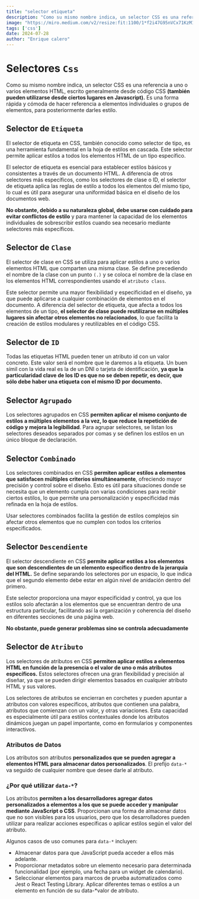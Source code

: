 ```yaml
---
title: "selector etiqueta"
description: "Como su mismo nombre indica, un selector CSS es una referencia a uno o varios elementos HTML, escrito generalmente desde código CSS (también pueden utilizarse desde ciertos lugares en Javascript). Es una forma rápida y cómoda de hacer referencia a elementos individuales o grupos de elementos, para posteriormente darles estilo."
image: "https://miro.medium.com/v2/resize:fit:1100/1*f2i47G95nVCx71KzM1iXlg.png"
tags: ['css']
date: 2024-07-28
author: "Enrique calero"
---
```


# Selectores `Css`

Como su mismo nombre indica, un selector CSS es una referencia a uno o varios elementos HTML, escrito generalmente desde código CSS **(también pueden utilizarse desde ciertos lugares en Javascript).** Es una forma rápida y cómoda de hacer referencia a elementos individuales o grupos de elementos, para posteriormente darles estilo.

## Selector de `Etiqueta`

El selector de etiqueta en CSS, también conocido como selector de tipo, es una herramienta fundamental en la hoja de estilos en cascada. Este selector permite aplicar estilos a todos los elementos HTML de un tipo específico.

El selector de etiqueta es esencial para establecer estilos básicos y consistentes a través de un documento HTML. A diferencia de otros selectores más específicos, como los selectores de clase o ID, el selector de etiqueta aplica las reglas de estilo a todos los elementos del mismo tipo, lo cual es útil para asegurar una uniformidad básica en el diseño de los documentos web.

**No obstante, debido a su naturaleza global, debe usarse con cuidado para evitar conflictos de estilo** y para mantener la capacidad de los elementos individuales de sobrescribir estilos cuando sea necesario mediante selectores más específicos.

## Selector de `Clase`

El selector de clase en CSS se utiliza para aplicar estilos a uno o varios elementos HTML que comparten una misma clase. Se define precediendo el nombre de la clase con un punto `(.)` y se coloca el nombre de la clase en los elementos HTML correspondientes usando el `atributo class`.

Este selector permite una mayor flexibilidad y especificidad en el diseño, ya que puede aplicarse a cualquier combinación de elementos en el documento. A diferencia del selector de etiqueta, que afecta a todos los elementos de un tipo, **el selector de clase puede reutilizarse en múltiples lugares sin afectar otros elementos no relacionados**, lo que facilita la creación de estilos modulares y reutilizables en el código CSS.

## Selector de `ID`

Todas las etiquetas HTML pueden tener un atributo id con un valor concreto. Este valor será el nombre que le daremos a la etiqueta. Un buen símil con la vida real es la de un DNI o tarjeta de identificación, **ya que la particularidad clave de los ID es que no se deben repetir, es decir, que sólo debe haber una etiqueta con el mismo ID por documento.**

## Selector `Agrupado`

Los selectores agrupados en CSS **permiten aplicar el mismo conjunto de estilos a múltiples elementos a la vez, lo que reduce la repetición de código y mejora la legibilidad**. Para agrupar selectores, se listan los selectores deseados separados por comas y se definen los estilos en un único bloque de declaración.

## Selector `Combinado`

Los selectores combinados en CSS **permiten aplicar estilos a elementos que satisfacen múltiples criterios simultáneamente**, ofreciendo mayor precisión y control sobre el diseño. Esto es útil para situaciones donde se necesita que un elemento cumpla con varias condiciones para recibir ciertos estilos, lo que permite una personalización y especificidad más refinada en la hoja de estilos.

Usar selectores combinados facilita la gestión de estilos complejos sin afectar otros elementos que no cumplen con todos los criterios especificados. 

## Selector `Descendiente`

El selector descendiente en CSS **permite aplicar estilos a los elementos que son descendientes de un elemento específico dentro de la jerarquía del HTML.** Se define separando los selectores por un espacio, lo que indica que el segundo elemento debe estar en algún nivel de anidación dentro del primero.

Este selector proporciona una mayor especificidad y control, ya que los estilos solo afectarán a los elementos que se encuentran dentro de una estructura particular, facilitando así la organización y coherencia del diseño en diferentes secciones de una página web.

**No obstante, puede generar problemas sino se controla adecuadamente**

## Selector de `Atributo`

Los selectores de atributos en CSS **permiten aplicar estilos a elementos HTML en función de la presencia o el valor de uno o más atributos específicos.** Estos selectores ofrecen una gran flexibilidad y precisión al diseñar, ya que se pueden dirigir elementos basados en cualquier atributo HTML y sus valores.

Los selectores de atributos se encierran en corchetes y pueden apuntar a atributos con valores específicos, atributos que contienen una palabra, atributos que comienzan con un valor, y otras variaciones. Esta capacidad es especialmente útil para estilos contextuales donde los atributos dinámicos juegan un papel importante, como en formularios y componentes interactivos.

### Atributos de Datos

Los atributos son atributos **personalizados que se pueden agregar a elementos HTML para almacenar datos personalizados**. El prefijo `data-*` va seguido de cualquier nombre que desee darle al atributo.

### ¿Por qué utilizar `data-*`?

Los atributos **permiten a los desarrolladores agregar datos personalizados a elementos a los que se puede acceder y manipular mediante JavaScript o CSS**. Proporcionan una forma de almacenar datos que no son visibles para los usuarios, pero que los desarrolladores pueden utilizar para realizar acciones específicas o aplicar estilos según el valor del atributo.

Algunos casos de uso comunes para `data-*` incluyen:

* Almacenar datos para que JavaScript pueda acceder a ellos más adelante.
* Proporcionar metadatos sobre un elemento necesario para determinada funcionalidad (por ejemplo, una fecha para un widget de calendario).
* Seleccionar elementos para marcos de prueba automatizados como Jest o React Testing Library.
Aplicar diferentes temas o estilos a un elemento en función de su data-*valor de atributo.

